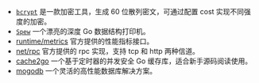 - [`bcrypt`](https://pkg.go.dev/golang.org/x/crypto@v0.22.0/bcrypt#pkg-functions) 是一款加密工具，生成 60 位散列密文，可通过配置 cost 实现不同强度的加密。
- [`Spew`](https://github.com/davecgh/go-spew) 一个漂亮的深度 Go 数据结构打印机。
- [runtime/metrics](https://pkg.go.dev/runtime/metrics) 官方提供的性能指标接口。
- [net/rpc](https://pkg.go.dev/net/rpc#ServeCodec) 官方提供的 rpc 实现，支持 tcp 和 http 两种信道。
- [cache2go](https://github.com/muesli/cache2go) 一个基于定时器的并发安全 Go 缓存库，适合新手源码阅读使用。
- [mogodb](https://www.mongodb.com) 一个灵活的高性能数据库解决方案。
